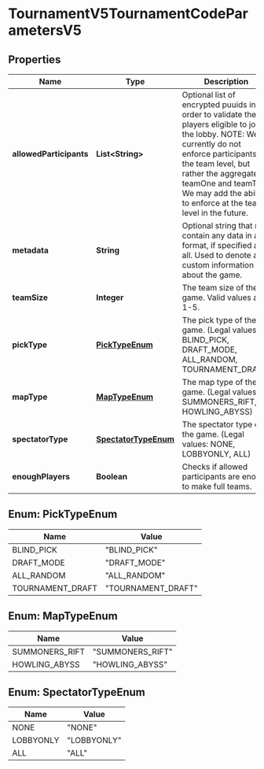 

# TournamentV5TournamentCodeParametersV5


## Properties

| Name | Type | Description | Notes |
|------------ | ------------- | ------------- | -------------|
|**allowedParticipants** | **List&lt;String&gt;** | Optional list of encrypted puuids in order to validate the players eligible to join the lobby. NOTE: We currently do not enforce participants at the team level, but rather the aggregate of teamOne and teamTwo. We may add the ability to enforce at the team level in the future. |  [optional] |
|**metadata** | **String** | Optional string that may contain any data in any format, if specified at all. Used to denote any custom information about the game. |  [optional] |
|**teamSize** | **Integer** | The team size of the game. Valid values are 1-5. |  |
|**pickType** | [**PickTypeEnum**](#PickTypeEnum) | The pick type of the game.              (Legal values:  BLIND_PICK,  DRAFT_MODE,  ALL_RANDOM,  TOURNAMENT_DRAFT) |  |
|**mapType** | [**MapTypeEnum**](#MapTypeEnum) | The map type of the game.              (Legal values:  SUMMONERS_RIFT,  HOWLING_ABYSS) |  |
|**spectatorType** | [**SpectatorTypeEnum**](#SpectatorTypeEnum) | The spectator type of the game.              (Legal values:  NONE,  LOBBYONLY,  ALL) |  |
|**enoughPlayers** | **Boolean** | Checks if allowed participants are enough to make full teams. |  |



## Enum: PickTypeEnum

| Name | Value |
|---- | -----|
| BLIND_PICK | &quot;BLIND_PICK&quot; |
| DRAFT_MODE | &quot;DRAFT_MODE&quot; |
| ALL_RANDOM | &quot;ALL_RANDOM&quot; |
| TOURNAMENT_DRAFT | &quot;TOURNAMENT_DRAFT&quot; |



## Enum: MapTypeEnum

| Name | Value |
|---- | -----|
| SUMMONERS_RIFT | &quot;SUMMONERS_RIFT&quot; |
| HOWLING_ABYSS | &quot;HOWLING_ABYSS&quot; |



## Enum: SpectatorTypeEnum

| Name | Value |
|---- | -----|
| NONE | &quot;NONE&quot; |
| LOBBYONLY | &quot;LOBBYONLY&quot; |
| ALL | &quot;ALL&quot; |



